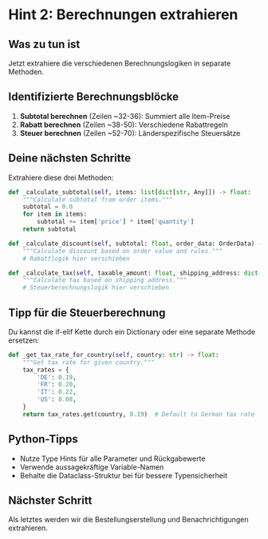 # Hint 2: Berechnungen extrahieren

## Was zu tun ist

Jetzt extrahiere die verschiedenen Berechnungslogiken in separate Methoden.

## Identifizierte Berechnungsblöcke

1. **Subtotal berechnen** (Zeilen ~32-36): Summiert alle Item-Preise
2. **Rabatt berechnen** (Zeilen ~38-50): Verschiedene Rabattregeln
3. **Steuer berechnen** (Zeilen ~52-70): Länderspezifische Steuersätze

## Deine nächsten Schritte

Extrahiere diese drei Methoden:

```python
def _calculate_subtotal(self, items: list[dict[str, Any]]) -> float:
    """Calculate subtotal from order items."""
    subtotal = 0.0
    for item in items:
        subtotal += item['price'] * item['quantity']
    return subtotal

def _calculate_discount(self, subtotal: float, order_data: OrderData) -> float:
    """Calculate discount based on order value and rules."""
    # Rabattlogik hier verschieben

def _calculate_tax(self, taxable_amount: float, shipping_address: dict[str, str]) -> float:
    """Calculate tax based on shipping address."""
    # Steuerberechnungslogik hier verschieben
```

## Tipp für die Steuerberechnung

Du kannst die if-elif Kette durch ein Dictionary oder eine separate Methode ersetzen:

```python
def _get_tax_rate_for_country(self, country: str) -> float:
    """Get tax rate for given country."""
    tax_rates = {
        'DE': 0.19,
        'FR': 0.20,
        'IT': 0.22,
        'US': 0.08,
    }
    return tax_rates.get(country, 0.19)  # Default to German tax rate
```

## Python-Tipps

- Nutze Type Hints für alle Parameter und Rückgabewerte
- Verwende aussagekräftige Variable-Namen
- Behalte die Dataclass-Struktur bei für bessere Typensicherheit

## Nächster Schritt

Als letztes werden wir die Bestellungserstellung und Benachrichtigungen extrahieren.